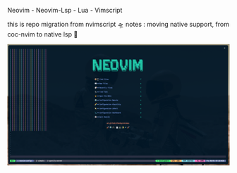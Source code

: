 Neovim - Neovim-Lsp - Lua - Vimscript

this is repo migration from nvimscript 🛸
notes : moving native support, from coc-nvim to native lsp 🚀

![1.png](/sources/1.png)
